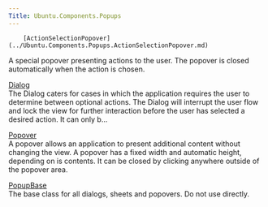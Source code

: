 ```yaml
---
Title: Ubuntu.Components.Popups
---
```

        [ActionSelectionPopover](../Ubuntu.Components.Popups.ActionSelectionPopover.md)  
A special popover presenting actions to the user. The popover is closed automatically when the action is chosen.

[Dialog](../Ubuntu.Components.Popups.Dialog.md)  
The Dialog caters for cases in which the application requires the user to determine between optional actions. The Dialog will interrupt the user flow and lock the view for further interaction before the user has selected a desired action. It can only b...

[Popover](../Ubuntu.Components.Popups.Popover.md)  
A popover allows an application to present additional content without changing the view. A popover has a fixed width and automatic height, depending on is contents. It can be closed by clicking anywhere outside of the popover area.

[PopupBase](../Ubuntu.Components.Popups.PopupBase.md)  
The base class for all dialogs, sheets and popovers. Do not use directly.

